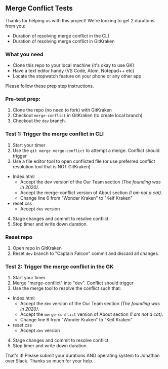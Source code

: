 ## Merge Conflict Tests

Thanks for helping us with this project! We're looking to get 2 durations from you:

- Duration of resolving merge conflict in the CLI
- Duration of resolving merge conflict in GitKraken

### What you need

- Clone this repo to your local machine (it's okay to use GK)
- Have a text editor handy (VS Code, Atom, Notepad++ etc)
- Locate the stopwatch feature on your phone or any other app

Please follow these prep step instructions.

### Pre-test prep:

1. Clone the repo (no need to fork) with GitKraken
2. Checkout `merge-conflict` in GitKraken (to create local branch)
3. Checkout the `dev` branch.


### Test 1: Trigger the merge conflict in CLI


1. Start your timer
2. Use the `git merge merge-conflict` to attempt a merge. Conflict should trigger
3. Use a file editor tool to open conflicted file (or use preferred conflict resolution tool that is NOT GitKraken)
  - Index.html
    - Accept the dev version of the Our Team section _(The founding was in 2020)_.
    - Accept the merge-conflict version of About section _(I am not a cat)_.
    - Change line 6 from "Wonder Kraken" to "Keif Kraken"
  - reset.css
    - Accept `dev` version 
4. Stage changes and commit to resolve conflict.
5. Stop timer and write down duration. 

### Reset repo

1. Open repo in GitKraken
2. Reset `dev` branch to "Captain Falcon" commit and discard all changes.

### Test 2: Trigger the merge conflict in the GK

1. Start your timer
2. Merge "merge-conflict" into "dev". Conflict should trigger
3. Use the merge tool to resolve the conflict such that: 
- Index.html
    - Accept the `dev` version of the Our Team section _(The founding was in 2020)_.
    - Accept the `merge-conflict` version of About section _(I am not a cat)_.
    - Change line 6 from "Wonder Kraken" to "Keif Kraken"
- reset.css
    - Accept `dev` version
4. Stage changes and commit to resolve conflict.
5. Stop timer and write down duration. 


That's it! Please submit your durations AND operating system to Jonathan over Slack. Thanks so much for your help.

